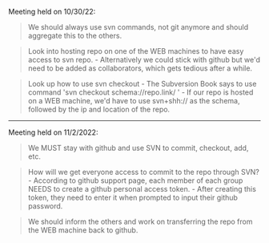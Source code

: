 Meeting held on 10/30/22:

> We should always use svn commands, not git anymore and should aggregate this to the others.

> Look into hosting repo on one of the WEB machines to have easy access to svn repo.
	- Alternatively we could stick with github but we'd need to be added as collaborators,
	  which gets tedious after a while.


> Look up how to use svn checkout
        - The Subversion Book says to use command 'svn checkout schema://repo.link/ <working dir>'
        - If our repo is hosted on a WEB machine, we'd have to use svn+shh:// as the schema,
	  followed by the ip and location of the repo.
------------------------------------------------------------------------------------------------------------------------------------------

Meeting held on 11/2/2022:

> We MUST stay with github and use SVN to commit, checkout, add, etc.

> How will we get everyone access to commit to the repo through SVN?
	- According to github support page, each member of each group NEEDS to create a github personal
	  access token.
	- After creating this token, they need to enter it when prompted to input their github password.

> We should inform the others and work on transferring the repo from the WEB machine back to github.
